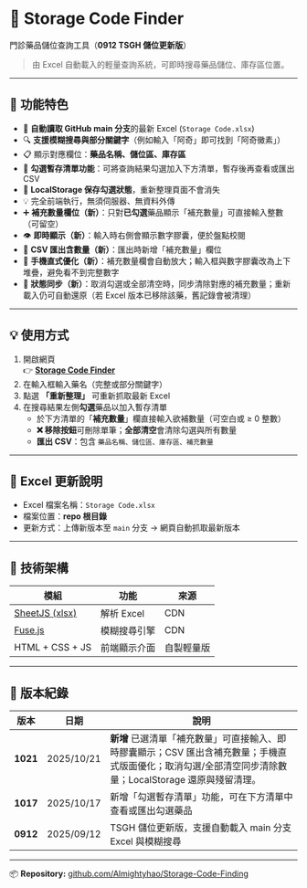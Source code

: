 # 🧾 Storage Code Finder

門診藥品儲位查詢工具（**0912 TSGH 儲位更新版**）  

> 由 Excel 自動載入的輕量查詢系統，可即時搜尋藥品儲位、庫存區位置。  

---

## 🚀 功能特色

- 🔄 **自動讀取 GitHub main 分支**的最新 Excel (`Storage Code.xlsx`)
- 🔍 **支援模糊搜尋與部分關鍵字**（例如輸入「阿奇」即可找到「阿奇黴素」）
- 📋 顯示對應欄位：**藥品名稱、儲位區、庫存區**
- 🧩 **勾選暫存清單功能**：可將查詢結果勾選加入下方清單，暫存後再查看或匯出 CSV
- 💾 **LocalStorage 保存勾選狀態**，重新整理頁面不會消失
- 💡 完全前端執行，無須伺服器、無資料外傳
- ➕ **補充數量欄位（新）**：只對**已勾選**藥品顯示「補充數量」可直接輸入整數（可留空）
- 👁️ **即時顯示（新）**：輸入時右側會顯示數字膠囊，便於盤點校閱
- 🧾 **CSV 匯出含數量（新）**：匯出時新增「補充數量」欄位
- 📱 **手機直式優化（新）**：補充數量欄會自動放大；輸入框與數字膠囊改為上下堆疊，避免看不到完整數字
- 🔁 **狀態同步（新）**：取消勾選或全部清空時，同步清除對應的補充數量；重新載入仍可自動還原（若 Excel 版本已移除該藥，舊記錄會被清理）

---

## 💡 使用方式

1. 開啟網頁  
   👉 [**Storage Code Finder**](https://almightyhao.github.io/Storage-Code-Finding/)
2. 在輸入框輸入藥名（完整或部分關鍵字）
3. 點選 **「重新整理」** 可重新抓取最新 Excel
4. 在搜尋結果左側**勾選**藥品以加入暫存清單  
   - 於下方清單的「**補充數量**」欄直接輸入欲補數量（可空白或 ≥ 0 整數）  
   - **❌ 移除按鈕**可刪除單筆；**全部清空**會清除勾選與所有數量  
   - **匯出 CSV**：包含 `藥品名稱、儲位區、庫存區、補充數量`

---

## 📂 Excel 更新說明

- Excel 檔案名稱：`Storage Code.xlsx`  
- 檔案位置：**repo 根目錄**
- 更新方式：上傳新版本至 `main` 分支 → 網頁自動抓取最新版本  

---

## 🧭 技術架構

| 模組 | 功能 | 來源 |
|------|------|------|
| [SheetJS (xlsx)](https://github.com/SheetJS/sheetjs) | 解析 Excel | CDN |
| [Fuse.js](https://fusejs.io/) | 模糊搜尋引擎 | CDN |
| HTML + CSS + JS | 前端顯示介面 | 自製輕量版 |

---

## 🧩 版本紀錄

| 版本 | 日期 | 說明 |
|------|------|------|
| **1021** | 2025/10/21 | **新增** 已選清單「補充數量」可直接輸入、即時膠囊顯示；CSV 匯出含補充數量；手機直式版面優化；取消勾選/全部清空同步清除數量；LocalStorage 還原與殘留清理。 |
| **1017** | 2025/10/17 | 新增「勾選暫存清單」功能，可在下方清單中查看或匯出勾選藥品 |
| **0912** | 2025/09/12 | TSGH 儲位更新版，支援自動載入 main 分支 Excel 與模糊搜尋 |

---

📦 **Repository:** [github.com/Almightyhao/Storage-Code-Finding](https://github.com/Almightyhao/Storage-Code-Finding)
